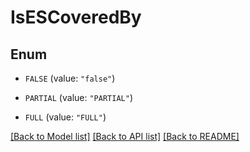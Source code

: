 # IsESCoveredBy

## Enum


* `FALSE` (value: `"false"`)

* `PARTIAL` (value: `"PARTIAL"`)

* `FULL` (value: `"FULL"`)


[[Back to Model list]](../README.md#documentation-for-models) [[Back to API list]](../README.md#documentation-for-api-endpoints) [[Back to README]](../README.md)


